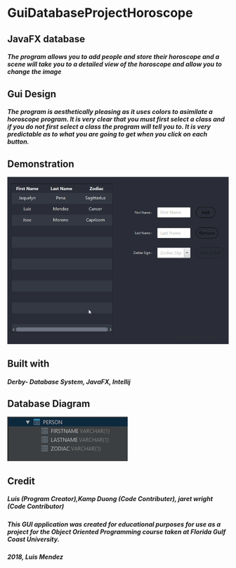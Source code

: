# GuiDatabaseProjectHoroscope

## JavaFX database
##### The program allows you to add people and store their horoscope and a scene will take you to a detailed view of the horoscope and allow you to change the image

## Gui Design
##### The program is aesthetically pleasing as it uses colors to asimilate a horoscope program. It is very clear that you must first select a class and if you do not first select a class the program will tell you to. It is very predictable as to what you are going to get when you click on each button.

## Demonstration

![Alt Text](https://github.com/luism0717/GuiDatabaseProjectHoroscope/blob/master/T1JlnahRJZ.gif)

## Built with
##### Derby- Database System, JavaFX, Intellij


## Database Diagram
![Alt Text](https://github.com/luism0717/GuiDatabaseProjectHoroscope/blob/master/idea64_B0eGhEJpFR.png)


## Credit
##### Luis (Program Creator),Kamp Duong (Code Contributer), jaret wright (Code Contributor)

##### This GUI application was created for educational purposes for use as a project for the Object Oriented Programming course taken at Florida Gulf Coast University. 
##### 2018, Luis Mendez
